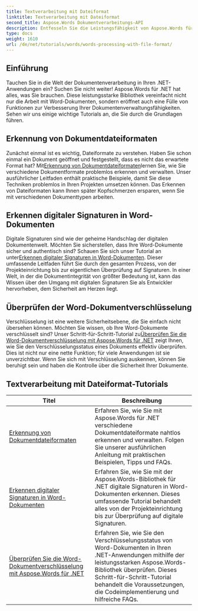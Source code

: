 ```yaml
---
title: Textverarbeitung mit Dateiformat
linktitle: Textverarbeitung mit Dateiformat
second_title: Aspose.Words Dokumentverarbeitungs-API
description: Entfesseln Sie die Leistungsfähigkeit von Aspose.Words für .NET mit unseren umfassenden Tutorials zur Dokumentenverarbeitung, einschließlich Dateiformaterkennung und digitalen Signaturen.
type: docs
weight: 1610
url: /de/net/tutorials/words/words-processing-with-file-format/
---
```

## Einführung

Tauchen Sie in die Welt der Dokumentenverarbeitung in Ihren .NET-Anwendungen ein? Suchen Sie nicht weiter! Aspose.Words für .NET hat alles, was Sie brauchen. Diese leistungsstarke Bibliothek vereinfacht nicht nur die Arbeit mit Word-Dokumenten, sondern eröffnet auch eine Fülle von Funktionen zur Verbesserung Ihrer Dokumentenverwaltungsfähigkeiten. Sehen wir uns einige wichtige Tutorials an, die Sie durch die Grundlagen führen.

## Erkennung von Dokumentdateiformaten

 Zunächst einmal ist es wichtig, Dateiformate zu verstehen. Haben Sie schon einmal ein Dokument geöffnet und festgestellt, dass es nicht das erwartete Format hat? Mit[Erkennung von Dokumentdateiformaten](./document-file-format-detection/)lernen Sie, wie Sie verschiedene Dokumentformate problemlos erkennen und verwalten. Unser ausführlicher Leitfaden enthält praktische Beispiele, damit Sie diese Techniken problemlos in Ihren Projekten umsetzen können. Das Erkennen von Dateiformaten kann Ihnen später Kopfschmerzen ersparen, wenn Sie mit verschiedenen Dokumenttypen arbeiten. 

## Erkennen digitaler Signaturen in Word-Dokumenten

 Digitale Signaturen sind wie der geheime Handschlag der digitalen Dokumentenwelt. Möchten Sie sicherstellen, dass Ihre Word-Dokumente sicher und authentisch sind? Schauen Sie sich unser Tutorial an unter[Erkennen digitaler Signaturen in Word-Dokumenten](./detecting-digital-signatures/). Dieser umfassende Leitfaden führt Sie durch den gesamten Prozess, von der Projekteinrichtung bis zur eigentlichen Überprüfung auf Signaturen. In einer Welt, in der die Dokumentintegrität von größter Bedeutung ist, kann das Wissen über den Umgang mit digitalen Signaturen Sie als Entwickler hervorheben, dem Sicherheit am Herzen liegt.

## Überprüfen der Word-Dokumentverschlüsselung

 Verschlüsselung ist eine weitere Sicherheitsebene, die Sie einfach nicht übersehen können. Möchten Sie wissen, ob Ihre Word-Dokumente verschlüsselt sind? Unser Schritt-für-Schritt-Tutorial zu[Überprüfen Sie die Word-Dokumentverschlüsselung mit Aspose.Words für .NET](./verify-word-document-encryption/) zeigt Ihnen, wie Sie den Verschlüsselungsstatus eines Dokuments effektiv überprüfen. Dies ist nicht nur eine nette Funktion; für viele Anwendungen ist sie unverzichtbar. Wenn Sie sich mit Verschlüsselung auskennen, können Sie beruhigt sein und haben die Kontrolle über die Sicherheit Ihrer Dokumente.

 ## Textverarbeitung mit Dateiformat-Tutorials
| Titel | Beschreibung |
| --- | --- |
| [Erkennung von Dokumentdateiformaten](./document-file-format-detection/) | Erfahren Sie, wie Sie mit Aspose.Words für .NET verschiedene Dokumentdateiformate nahtlos erkennen und verwalten. Folgen Sie unserer ausführlichen Anleitung mit praktischen Beispielen, Tipps und FAQs. |
| [Erkennen digitaler Signaturen in Word-Dokumenten](./detecting-digital-signatures/) | Erfahren Sie, wie Sie mit der Aspose.Words-Bibliothek für .NET digitale Signaturen in Word-Dokumenten erkennen. Dieses umfassende Tutorial behandelt alles von der Projekteinrichtung bis zur Überprüfung auf digitale Signaturen. |
| [Überprüfen Sie die Word-Dokumentverschlüsselung mit Aspose.Words für .NET](./verify-word-document-encryption/) | Erfahren Sie, wie Sie den Verschlüsselungsstatus von Word-Dokumenten in Ihren .NET-Anwendungen mithilfe der leistungsstarken Aspose.Words-Bibliothek überprüfen. Dieses Schritt-für-Schritt-Tutorial behandelt die Voraussetzungen, die Codeimplementierung und hilfreiche FAQs. |